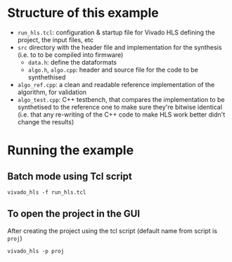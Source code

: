 
# Structure of this example

* `run_hls.tcl`: configuration & startup file for Vivado HLS defining the project, the input files, etc
* `src` directory with the header file and implementation for the synthesis (i.e. to to be compiled into firmware)
   * `data.h`: define the dataformats
   * `algo.h`, `algo.cpp`: header and source file for the code to be synthethised
* `algo_ref.cpp`: a clean and readable reference implementation of the algorithm, for validation
* `algo_test.cpp`: C++ testbench, that compares the implementation to be synthetised to the reference one to make sure they're bitwise identical (i.e. that any re-writing of the C++ code to make HLS work better didn't change the results)

# Running the example
## Batch mode using Tcl script
`vivado_hls -f run_hls.tcl`

## To open the project in the GUI
After creating the project using the tcl script (default name from script is `proj`)

`vivado_hls -p proj`
